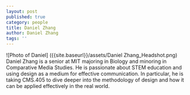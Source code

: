 ```yaml
---
layout: post
published: true
category: people
title: Daniel Zhang
author: Daniel Zhang
tags: ''
---
```

![Photo of Daniel]
({{site.baseurl}}/assets/Daniel Zhang_Headshot.png)
Daniel Zhang is a senior at MIT majoring in Biology and minoring in Comparative Media Studies. He is passionate about STEM education and using design as a medium for effective communication. In particular, he is taking CMS.405 to dive deeper into the methodology of design and how it can be applied effectively in the real world. 
